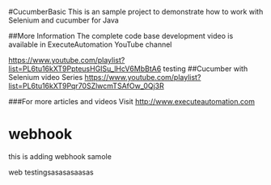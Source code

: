 #CucumberBasic
This is an sample project to demonstrate how to work with Selenium and cucumber for Java

##More Information
The complete code base development video is available in ExecuteAutomation YouTube channel 

https://www.youtube.com/playlist?list=PL6tu16kXT9PpteusHGISu_lHcV6MbBtA6
testing
##Cucumber with Selenium video Series
https://www.youtube.com/playlist?list=PL6tu16kXT9Pqr70SZlwcmTSAfOw_0Qj3R

###For more articles and videos
Visit http://www.executeautomation.com

# webhook

this is adding webhook samole

web testingsasasasaasas
